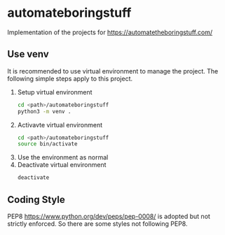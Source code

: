 # automateboringstuff
Implementation of the projects for https://automatetheboringstuff.com/

## Use venv

It is recommended to use virtual environment to manage the project. The following simple steps apply to this project.

1. Setup virtual environment
    ```bash
    cd <path>/automateboringstuff
    python3 -m venv .
    ```
1. Activavte virtual environment
    ```bash
    cd <path>/automateboringstuff
    source bin/activate
    ````
1. Use the environment as normal
1. Deactivate virtual environment
    ```bash
    deactivate
    ```
## Coding Style

PEP8 <https://www.python.org/dev/peps/pep-0008/> is adopted but not strictly enforced. So there are some styles not following PEP8.
